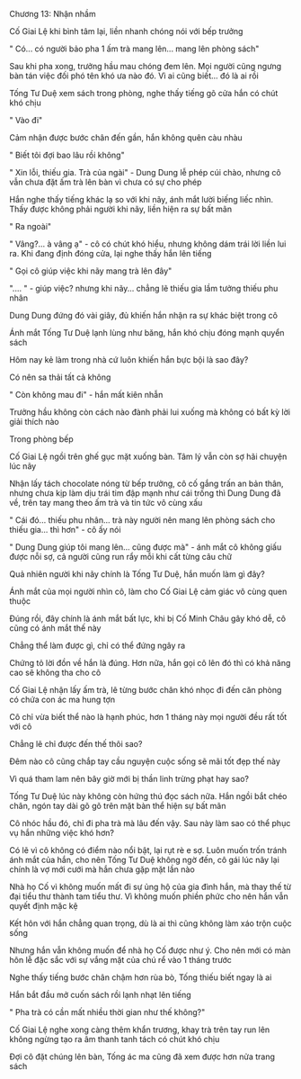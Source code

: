 




Chương 13: Nhận nhầm


Cố Giai Lệ khi bình tâm lại, liền nhanh chóng nói với bếp trưởng

" Có... có người bảo pha 1 ấm trà mang lên... mang lên phòng sách"

Sau khi pha xong, trưởng hầu mau chóng đem lên. Mọi người cũng ngưng bàn tán việc đối phó tên khó ưa nào đó. Vì ai cũng biết... đó là ai rồi


Tống Tư Duệ xem sách trong phòng, nghe thấy tiếng gõ cửa hắn có chút khó chịu

" Vào đi"

Cảm nhận được bước chân đến gần, hắn không quên càu nhàu

" Biết tôi đợi bao lâu rồi không"

" Xin lỗi, thiếu gia. Trà của ngài" - Dung Dung lễ phép cúi chào, nhưng cô vẫn chưa đặt ấm trà lên bàn vì chưa có sự cho phép

Hắn nghe thấy tiếng khác lạ so với khi nãy, ánh mắt lười biếng liếc nhìn. Thấy được không phải người khi nãy, liền hiện ra sự bất mãn



" Ra ngoài"

" Vâng?... à vâng ạ" - cô có chút khó hiểu, nhưng không dám trái lời liền lui ra. Khi đang định đóng cửa, lại nghe thấy hắn lên tiếng

" Gọi cô giúp việc khi nãy mang trà lên đây"

".... " - giúp việc? nhưng khi nãy... chẳng lẽ thiếu gia lầm tưởng thiếu phu nhân

Dung Dung đứng đó vài giây, đủ khiến hắn nhận ra sự khác biệt trong cô

Ánh mắt Tống Tư Duệ lạnh lùng như băng, hắn khó chịu đóng mạnh quyển sách

Hôm nay kẻ làm trong nhà cứ luôn khiến hắn bực bội là sao đây?

Có nên sa thải tất cả không

" Còn không mau đi" - hắn mất kiên nhẫn

Trưởng hầu không còn cách nào đành phải lui xuống mà không có bất kỳ lời giải thích nào


Trong phòng bếp

Cố Giai Lệ ngồi trên ghế gục mặt xuống bàn. Tâm lý vẫn còn sợ hãi chuyện lúc nãy

Nhận lấy tách chocolate nóng từ bếp trưởng, cô cố gắng trấn an bản thân, nhưng chưa kịp làm dịu trái tim đập mạnh như cái trống thì Dung Dung đã về, trên tay mang theo ấm trà và tin tức vô cùng xấu



" Cái đó... thiếu phu nhân... trà này người nên mang lên phòng sách cho thiếu gia... thì hơn" - cô ấy nói


" Dung Dung giúp tôi mang lên... cũng được mà" - ánh mắt cô không giấu được nỗi sợ, cả người cũng run rẩy mỗi khi cất từng câu chữ

Quả nhiên người khi nãy chính là Tống Tư Duệ, hắn muốn làm gì đây?

Ánh mắt của mọi người nhìn cô, làm cho Cố Giai Lệ cảm giác vô cùng quen thuộc

Đúng rồi, đây chính là ánh mắt bất lực, khi bị Cố Minh Châu gây khó dễ, cô cũng có ánh mắt thế này

Chẳng thể làm được gì, chỉ có thể đứng ngây ra

Chứng tỏ lời đồn về hắn là đúng. Hơn nữa, hắn gọi cô lên đó thì có khả năng cao sẽ không tha cho cô

Cố Giai Lệ nhận lấy ấm trà, lê từng bước chân khó nhọc đi đến căn phòng có chứa con ác ma hung tợn

Cô chỉ vừa biết thể nào là hạnh phúc, hơn 1 tháng này mọi người đều rất tốt với cô

Chẳng lẽ chỉ được đến thế thôi sao?

Đêm nào cô cũng chắp tay cầu nguyện cuộc sống sẽ mãi tốt đẹp thế này

Vì quá tham lam nên bây giờ mới bị thần linh trừng phạt hay sao?

Tống Tư Duệ lúc này không còn hứng thú đọc sách nữa. Hắn ngồi bắt chéo chân, ngón tay dài gõ gõ trên mặt bàn thể hiện sự bất mãn

Cô nhóc hầu đó, chỉ đi pha trà mà lâu đến vậy. Sau này làm sao có thể phục vụ hắn những việc khó hơn?

Có lẽ vì cô không có điểm nào nổi bật, lại rụt rè e sợ. Luôn muốn trốn tránh ánh mắt của hắn, cho nên Tống Tư Duệ không ngờ đến, cô gái lúc nãy lại chính là vợ mới cưới mà hắn chưa gặp mặt lần nào

Nhà họ Cố vì không muốn mất đi sự ủng hộ của gia đình hắn, mà thay thế từ đại tiểu thư thành tam tiểu thư. Vì không muốn phiền phức cho nên hắn vẫn quyết định mặc kệ

Kết hôn với hắn chẳng quan trọng, dù là ai thì cũng không làm xáo trộn cuộc sống

Nhưng hắn vẫn không muốn để nhà họ Cố được như ý. Cho nên mới có màn hôn lễ đặc sắc với sự vắng mặt của chú rể vào 1 tháng trước

Nghe thấy tiếng bước chân chậm hơn rùa bò, Tống thiếu biết ngay là ai

Hắn bắt đầu mở cuốn sách rồi lạnh nhạt lên tiếng

" Pha trà có cần mất nhiều thời gian như thế không?"

Cố Giai Lệ nghe xong càng thêm khẩn trương, khay trà trên tay run lên không ngừng tạo ra âm thanh tanh tách có chút khó chịu

Đợi cô đặt chúng lên bàn, Tống ác ma cũng đã xem được hơn nửa trang sách




